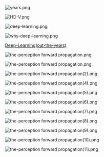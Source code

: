 ![years.png](/templates_assets/years.png)

![HD-V.png](/templates_assets/HD-V.png)

![deep-learning.png](/templates_assets/deep-learning.png)

![why-deep-learning.png](/templates_assets/why-deep-learning.png)

[Deep-Learning(out-the-years)](Deep-Learning(out-the-years))

![the-perception forward propagation.png](/templates_assets/the-perception-forward-propagation.png)

![the-perception forward propagation.png](/templates_assets/the-perception-forward-propagation.png)

![the-perception forward propagation(2).png](/templates_assets/the-perception-forward-propagation(2).png)

![the-perception forward propagation(4).png](/templates_assets/the-perception-forward-propagation(4).png)

![the-perception forward propagation(5).png](/templates_assets/the-perception-forward-propagation(5).png)

![the-perception forward propagation(6).png](/templates_assets/the-perception-forward-propagation(6).png)

![the-perception forward propagation(7).png](/templates_assets/the-perception-forward-propagation(7).png)

![the-perception forward propagation(8).png](/templates_assets/the-perception-forward-propagation(8).png)

![the-perception forward propagation(9).png](/templates_assets/the-perception-forward-propagation(9).png)

![the-perception forward propagation(10).png](/templates_assets/the-perception-forward-propagation(10).png)

![the-perception forward propagation(11).png](/templates_assets/the-perception-forward-propagation(11).png)


